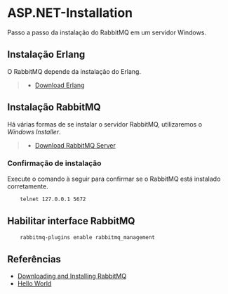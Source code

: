 # ASP.NET-Installation
Passo a passo da instalação do RabbitMQ em um servidor Windows.

## Instalação Erlang
O RabbitMQ depende da instalação do Erlang.  
> - [Download Erlang](https://www.erlang.org/downloads)

## Instalação RabbitMQ
Há várias formas de se instalar o servidor RabbitMQ, utilizaremos o *Windows Installer*.
> - [Download RabbitMQ Server](https://github.com/rabbitmq/rabbitmq-server/releases/download/v3.8.11/rabbitmq-server-3.8.11.exe)

### Confirmação de instalação
Execute o comando à seguir para confirmar se o RabbitMQ está instalado corretamente.
```cmd
    telnet 127.0.0.1 5672
```

## Habilitar interface RabbitMQ
```cmd
    rabbitmq-plugins enable rabbitmq_management
```

## Referências
- [Downloading and Installing RabbitMQ](https://www.rabbitmq.com/download.html)
- [Hello World](https://www.rabbitmq.com/tutorials/tutorial-one-dotnet.html)